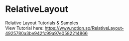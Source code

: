 # RelativeLayout
Relative Layout Tutorials & Samples <br />
View Tutorial here: https://www.notion.so/RelativeLayout-4925780a3be942fc99a97e0582214866
